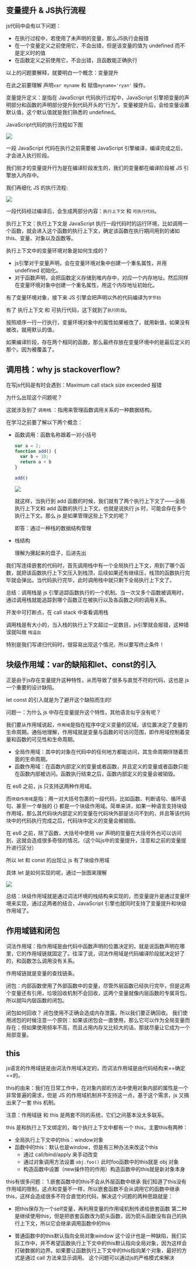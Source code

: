## 变量提升 & JS执行流程



js代码中会有以下问题：

* 在执行过程中，若使用了未声明的变量，那么JS执行会报错
* 在一个变量定义之前使用它，不会出错，但是该变量的值为 undefined 而不是定义时的值
* 在函数定义之前使用它，不会出错，且函数能正确执行



以上的问题要解释，就要明白一个概念：变量提升

在此之前要理解 声明`var myname` 和 赋值`myname='ryan'` 操作。

变量提升定义：是指在 JavaScript 代码执行过程中，JavaScript 引擎把变量的声明部分和函数的声明部分提升到代码开头的“行为”。变量被提升后，会给变量设置默认值，这个默认值就是我们熟悉的 undefined。



JavaScript代码的执行流程如下图

![](https://static001.geekbang.org/resource/image/64/1e/649c6e3b5509ffd40e13ce9c91b3d91e.png?wh=1142*203)

一段 JavaScript 代码在执行之前需要被 JavaScript 引擎编译，编译完成之后，才会进入执行阶段。

我们刚才的变量提升行为是在编译阶段发生的，我们的变量都在编译阶段被 JS 引擎放入内存中。



我们再细化 JS 的执行流程:

![](https://static001.geekbang.org/resource/image/06/13/0655d18ec347a95dfbf843969a921a13.png?wh=1142*634)

一段代码经过编译后，会生成两部分内容：`执行上下文` 和 `可执行代码`。

执行上下文：执行上下文是 JavaScript 执行一段代码时的运行环境，比如调用一个函数，就会进入这个函数的执行上下文，确定该函数在执行期间用到的诸如 this、变量、对象以及函数等。



执行上下文中的变量环境对象是如何生成的？

* js引擎对于变量声明，会在变量环境对象中创建一个重名属性，并用 undefined 初始化。
* 对于函数声明，会把函数定义存储到堆内存中，对应一个内存地址。然后同样在变量环境对象中创建一个重名属性，用这个内存地址初始化。



有了变量环境对象，接下来 JS 引擎会把声明以外的代码编译为`字节码`



有了 执行上下文 和 可执行代码，这下就到了`执行阶段`。

按照顺序一行一行执行，变量环境对象中的属性如果被改了，就用新值，如果没有被改，就用默认的值。



如果编译阶段，存在两个相同的函数，那么最终存放在变量环境中的是最后定义的那个。因为被覆盖了。







## 调用栈：why js stackoverflow?



在写js代码是有时会遇到：Maximum call stack size exceeded 报错

为什么出现这个问题呢？

这就涉及到了 `调用栈` ：指用来管理函数调用关系的一种数据结构。



在学习之前要了解以下两个概念：

* 函数调用：函数名称跟着一对小括号

  ```js
  var a = 2;
  function add() {
    var b = 10;
    return a + b
  }
  
  add()
  ```

  ![](https://static001.geekbang.org/resource/image/53/ca/537efd9e96771dc50737117e615533ca.png?wh=1142*558)

  就这样，当执行到 add 函数的时候，我们就有了两个执行上下文了——全局执行上下文和 add 函数的执行上下文。也就是说执行 js 时，可能会存在多个执行上下文。那么 js 是如果管理这些上下文的呢？

  即答：通过一种栈的数据结构管理

  

* 栈结构

  理解为摞起来的盘子，后进先出



我们写连续嵌套的代码时，首先调用栈中有一个全局执行上下文，用到了哪个函数，就把该函数执行上下文压入到栈顶，后续如果还有继续压，栈顶的函数执行完毕就会弹出。当代码执行完毕，此时调用栈中就只剩下全局执行上下文了。

总结：调用栈是 js 引擎追踪函数执行的一个机制。当一次又多个函数被调用时，通过调用栈就能追踪到哪个函数正在被执行以及各函数之间的调用关系。



开发中可打断点，在 call stack 中查看调用栈



调用栈是有大小的，当入栈的执行上下文超过一定数目，js引擎就会报错，这种错误就叫做 `栈溢出`

特别是我们写递归代码时，很容易出现这个情况，所以要写终止条件！







## 块级作用域：var的缺陷和let、const的引入



正是由于js存在变量提升这种特性，从而导致了很多与直觉不符的代码，这也是 js 一个重要的设计缺陷。

let const 的引入就是为了避开这个缺陷而生的!



问题一：为什么 js 中存在变量提升这个特性，其他语言似乎没有呢？

我们要从作用域说起，`作用域`是指在程序中定义变量的区域，该位置决定了变量的生命周期。通俗地理解，作用域就是变量与函数的可访问范围，即作用域控制着变量和函数的可见性和生命周期。

* 全局作用域：其中的对象在代码中的任何地方都能访问，其生命周期伴随着页面的生命周期。
* 函数作用域：在函数内部定义的变量或者函数，并且定义的变量或者函数只能在函数内部被访问。函数执行结束之后，函数内部定义的变量会被销毁。



在 es6 之前，js 只支持这两种作用域。

而`块级作用域`是指：用一对大括号包裹的一段代码，比如函数、判断语句、循环语句、甚至一个单独的 {} 都是一个块级作用域。简单来讲，如果一种语言支持块级作用域，那么其代码块内部定义的变量在代码块外部是访问不到的，并且等该代码块中的代码执行完成之后，代码块中定义的变量会被销毁。



在 es6 之前，除了函数，大括号中使用 var 声明的变量在大括号外也可以访问到，这就会造成很多奇怪的情况。（这个叫js中的变量提升，注意和之前的变量提升进行区分）



所以 let 和 const 的出现让 js 有了块级作用域



具体 let 是如何实现的呢，通过一张图来理解

![](https://static001.geekbang.org/resource/image/06/08/06c06a756632acb12aa97b3be57bb908.png?wh=1142*557)



总结：块级作用域就是通过词法环境的栈结构来实现的，而变量提升是通过变量环境来实现，通过这两者的结合，JavaScript 引擎也就同时支持了变量提升和块级作用域了。





## 作用域链和闭包

词法作用域：指作用域是由代码中函数声明的位置决定的，就是说函数声明在哪里，它的作用域链就固定了。往深了说，词法作用域是代码编译阶段就决定好了的，和函数怎么调用没有关系。

作用域链就是变量的查找链条。

闭包：内部函数使用了外部函数中的变量，尽管外层函数已经执行完毕，但是这两个变量还有引用，垃圾回收机制不会回收，这两个变量就像内层函数的专属背包，所以就叫内层函数的闭包。

闭包如何回收？
闭包使用不正确会造成内存泄露，所以我们要正确回收。
我们使用闭包的时候注意一个原则：如果该闭包会一直使用，那么它可以作为全局变量而存在；但如果使用频率不高，而且占用内存又比较大的话，那就尽量让它成为一个局部变量。







## this

js语言的作用域链是由词法作用域决定的，而词法作用域是由代码结构来==确定==的。

this的由来：我们在日常工作中，在对象内部的方法中使用对象内部的属性是一个非常普遍的需求，但是 JS 的作用域机制并不支持这一点，基于这个需求，js 又搞出来了一套 this 机制。

注意：作用域链 和 this 是两套不同的系统，它们之间基本没太多联系。

this 是和执行上下文绑定的，每个执行上下文中都有一个 this，主要this有两种：
* 全局执行上下文中的this：window对象
* 函数中的this：默认也是window，但是有三种办法来改这个this
	* 通过 call/bind/apply 来手动改变
	* 通过对象调用方法设置 `obj.foo()` 此时foo函数中的this就是 obj 对象
	* 构造函数中设置（new操作符的作用）构造函数中的this就是新对象本身

this有很多问题：
1.嵌套函数中的this不会从外层函数中继承
我们知道了this没有作用域的限制，这点和变量不一样，所以嵌套函数不会从调用它的函数中继承this，这样会造成很多不符合直觉的代码，解决这个问题的两种思路就是：
* 把this保存为一个self变量，再利用变量的作用域机制传递给嵌套函数
第二种是继续使用this，但是把嵌套函数改为箭头函数，因为箭头函数没有自己的执行上下文，所以它会继承调用函数中的this

* 普通函数中的this默认指向全局对象window
  这个设计也是一种缺陷，我们实际工作中，并不希望函数执行上下文中的this默认指向全局对象，因为这样会打破数据的边界。如果要让函数执行上下文中的this指向某个对象，最好的方式是通过 call 方法来显示调用。
  这个问题可以通过js的严格模式来解决
